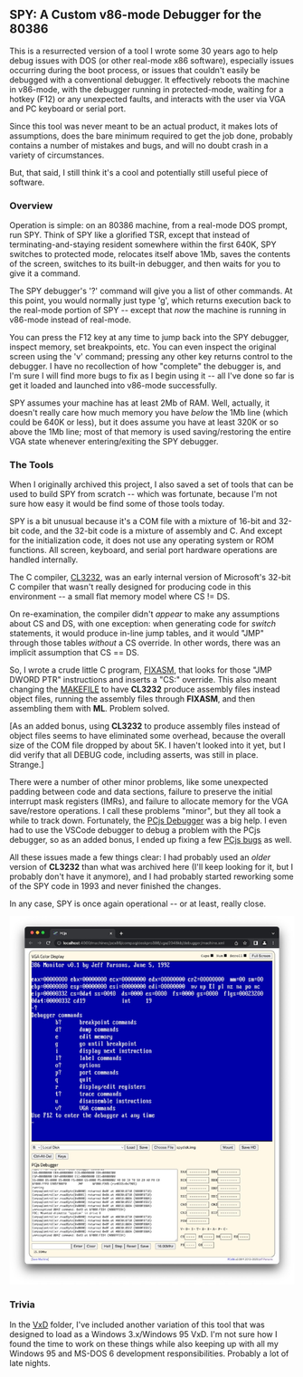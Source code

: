 ## SPY: A Custom v86-mode Debugger for the 80386

This is a resurrected version of a tool I wrote some 30 years ago to help debug issues with
DOS (or other real-mode x86 software), especially issues occurring during the boot process,
or issues that couldn't easily be debugged with a conventional debugger.  It effectively
reboots the machine in v86-mode, with the debugger running in protected-mode, waiting for a
hotkey (F12) or any unexpected faults, and interacts with the user via VGA and PC keyboard or
serial port.

Since this tool was never meant to be an actual product, it makes lots of assumptions,
does the bare minimum required to get the job done, probably contains a number of mistakes
and bugs, and will no doubt crash in a variety of circumstances.

But, that said, I still think it's a cool and potentially still useful piece of software.

### Overview

Operation is simple: on an 80386 machine, from a real-mode DOS prompt, run SPY.  Think of SPY
like a glorified TSR, except that instead of terminating-and-staying resident somewhere within
the first 640K, SPY switches to protected mode, relocates itself above 1Mb, saves the contents
of the screen, switches to its built-in debugger, and then waits for you to give it a command.

The SPY debugger's '?' command will give you a list of other commands.  At this point, you
would normally just type 'g', which returns execution back to the real-mode portion of SPY --
except that *now* the machine is running in v86-mode instead of real-mode.

You can press the F12 key at any time to jump back into the SPY debugger, inspect memory,
set breakpoints, etc.  You can even inspect the original screen using the 'v' command; pressing
any other key returns control to the debugger.  I have no recollection of how "complete"
the debugger is, and I'm sure I will find more bugs to fix as I begin using it -- all I've done
so far is get it loaded and launched into v86-mode successfully.

SPY assumes your machine has at least 2Mb of RAM.  Well, actually, it doesn't really care how
much memory you have *below* the 1Mb line (which could be 640K or less), but it does assume you
have at least 320K or so above the 1Mb line; most of that memory is used saving/restoring the
entire VGA state whenever entering/exiting the SPY debugger.

### The Tools

When I originally archived this project, I also saved a set of tools that can be used to
build SPY from scratch -- which was fortunate, because I'm not sure how easy it would be find
some of those tools today.

SPY is a bit unusual because it's a COM file with a mixture of 16-bit and 32-bit code, and
the 32-bit code is a mixture of assembly and C.  And except for the initialization code, it
does not use any operating system or ROM functions.  All screen, keyboard, and serial port
hardware operations are handled internally.

The C compiler, [CL3232](tools/), was an early internal version of Microsoft's 32-bit C compiler
that wasn't really designed for producing code in this environment -- a small flat memory model
where CS != DS.

On re-examination, the compiler didn't *appear* to make any assumptions about CS and DS,
with one exception: when generating code for *switch* statements, it would produce in-line
jump tables, and it would "JMP" through those tables *without* a CS override.  In other words,
there was an implicit assumption that CS == DS.

So, I wrote a crude little C program, [FIXASM](tools/FIXASM.C), that looks for those "JMP DWORD PTR"
instructions and inserts a "CS:" override.  This also meant changing the [MAKEFILE](MAKEFILE) to
have **CL3232** produce assembly files instead object files, running the assembly files through
**FIXASM**, and then assembling them with **ML**.  Problem solved.

[As an added bonus, using **CL3232** to produce assembly files instead of object files seems to have
eliminated some overhead, because the overall size of the COM file dropped by about 5K.  I haven't
looked into it yet, but I did verify that all DEBUG code, including asserts, was still in place.
Strange.]

There were a number of other minor problems, like some unexpected padding between code and
data sections, failure to preserve the initial interrupt mask registers (IMRs), and failure to
allocate memory for the VGA save/restore operations.  I call these problems "minor", but
they all took a while to track down.  Fortunately, the [PCjs Debugger](http://www.pcjs.org/machines/pcx86/compaq/deskpro386/vga/2048kb/debugger/machine.xml) was a big help.  I even had to use the VSCode debugger to debug a problem
with the PCjs debugger, so as an added bonus, I ended up fixing a few [PCjs bugs](https://github.com/jeffpar/pcjs/commit/a2d169129bc8727cd1739f5fa2de50196a1cc587#diff-f6421b18c663fde433cf56c0333dc0961b21e80dc4842aad8d4686452a3f866a) as well.

All these issues made a few things clear: I had probably used an *older* version of **CL3232**
than what was archived here (I'll keep looking for it, but I probably don't have it anymore), and
I had probably started reworking some of the SPY code in 1993 and never finished the changes.

In any case, SPY is once again operational -- or at least, really close.

![First Boot](images/First_Boot.jpg)

### Trivia

In the [VxD](vxd/) folder, I've included another variation of this tool that was designed to load as
a Windows 3.x/Windows 95 VxD.  I'm not sure how I found the time to work on these things while also
keeping up with all my Windows 95 and MS-DOS 6 development responsibilities.  Probably a lot of late nights.
